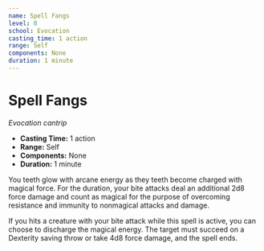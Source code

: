 ```yaml
---
name: Spell Fangs
level: 0
school: Evocation
casting_time: 1 action
range: Self
components: None
duration: 1 minute
---
```


# Spell Fangs

*Evocation cantrip*
- **Casting Time:** 1 action
- **Range:** Self
- **Components:** None
- **Duration:** 1 minute

You teeth glow with arcane energy as they teeth become charged with magical force. For the duration, your bite attacks deal an additional 2d8 force damage and count as magical for the purpose of overcoming resistance and immunity to nonmagical attacks and damage.

If you hits a creature with your bite attack while this spell is active, you can choose to discharge the magical energy. The target must succeed on a Dexterity saving throw or take 4d8 force damage, and the spell ends.
